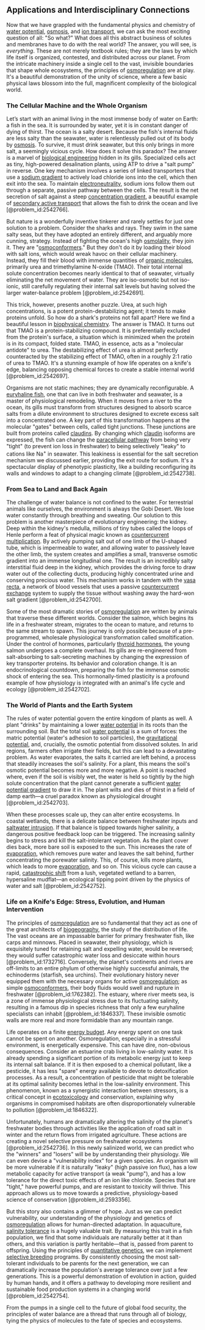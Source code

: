 ## Applications and Interdisciplinary Connections

Now that we have grappled with the fundamental physics and chemistry of [water potential](@article_id:145410), [osmosis](@article_id:141712), and [ion transport](@article_id:273160), we can ask the most exciting question of all: "So what?" What does all this abstract business of solutes and membranes have to do with the real world? The answer, you will see, is *everything*. These are not merely textbook rules; they are the laws by which life itself is organized, contested, and distributed across our planet. From the intricate machinery inside a single cell to the vast, invisible boundaries that shape whole ecosystems, the principles of [osmoregulation](@article_id:143754) are at play. It's a beautiful demonstration of the unity of science, where a few basic physical laws blossom into the full, magnificent complexity of the biological world.

### The Cellular Machine and the Whole Organism

Let’s start with an animal living in the most immense body of water on Earth: a fish in the sea. It is surrounded by water, yet it is in constant danger of dying of thirst. The ocean is a salty desert. Because the fish's internal fluids are less salty than the seawater, water is relentlessly pulled out of its body by [osmosis](@article_id:141712). To survive, it must drink seawater, but this only brings in more salt, a seemingly vicious cycle. How does it solve this paradox? The answer is a marvel of [biological engineering](@article_id:270396) hidden in its gills. Specialized cells act as tiny, high-powered desalination plants, using ATP to drive a "salt pump" in reverse. One key mechanism involves a series of linked transporters that use a [sodium gradient](@article_id:163251) to actively load chloride ions into the cell, which then exit into the sea. To maintain [electroneutrality](@article_id:157186), sodium ions follow them out through a separate, passive pathway between the cells. The result is the net secretion of salt against a steep [concentration gradient](@article_id:136139), a beautiful example of [secondary active transport](@article_id:144560) that allows the fish to drink the ocean and live [@problem_id:2542766].

But nature is a wonderfully inventive tinkerer and rarely settles for just one solution to a problem. Consider the sharks and rays. They swim in the same salty seas, but they have adopted an entirely different, and arguably more cunning, strategy. Instead of fighting the ocean's high [osmolality](@article_id:174472), they join it. They are "[osmoconformers](@article_id:275550)." But they don't do it by loading their blood with salt ions, which would wreak havoc on their cellular machinery. Instead, they fill their blood with immense quantities of [organic molecules](@article_id:141280), primarily urea and trimethylamine N-oxide (TMAO). Their total internal solute concentration becomes nearly identical to that of seawater, virtually eliminating the net movement of water. They are iso-osmotic but not iso-ionic, still carefully regulating their internal salt levels but having solved the larger water-balance problem [@problem_id:2542691].

This trick, however, presents another puzzle. Urea, at such high concentrations, is a potent protein-destabilizing agent; it tends to make proteins unfold. So how do a shark's proteins not fall apart? Here we find a beautiful lesson in [biophysical chemistry](@article_id:149899). The answer is TMAO. It turns out that TMAO is a protein-stabilizing compound. It is preferentially excluded from the protein's surface, a situation which is minimized when the protein is in its compact, folded state. TMAO, in essence, acts as a "molecular antidote" to urea. The destabilizing effect of urea is almost perfectly counteracted by the stabilizing effect of TMAO, often in a roughly 2:1 ratio of urea to TMAO. It's a stunning example of how life operates on a knife's edge, balancing opposing chemical forces to create a stable internal world [@problem_id:2542697].

Organisms are not static machines; they are dynamically reconfigurable. A [euryhaline fish](@article_id:154252), one that can live in both freshwater and seawater, is a master of physiological remodeling. When it moves from a river to the ocean, its gills must transform from structures designed to absorb scarce salts from a dilute environment to structures designed to excrete excess salt into a concentrated one. A key part of this transformation happens at the molecular "gates" between cells, called tight junctions. These junctions are built from proteins called [claudins](@article_id:162593). By changing which [claudin](@article_id:177978) isoforms are expressed, the fish can change the [paracellular pathway](@article_id:176597) from being very "tight" (to prevent ion loss in freshwater) to being selectively "leaky" to cations like $\mathrm{Na}^{+}$ in seawater. This leakiness is essential for the salt secretion mechanism we discussed earlier, providing the exit route for sodium. It's a spectacular display of phenotypic plasticity, like a building reconfiguring its walls and windows to adapt to a changing climate [@problem_id:2542738].

### From Sea to Land and Back Again

The challenge of water balance is not confined to the water. For terrestrial animals like ourselves, the environment is always the Gobi Desert. We lose water constantly through breathing and sweating. Our solution to this problem is another masterpiece of evolutionary engineering: the kidney. Deep within the kidney's medulla, millions of tiny tubes called the loops of Henle perform a feat of physical magic known as [countercurrent multiplication](@article_id:163430). By actively pumping salt out of one limb of the U-shaped tube, which is impermeable to water, and allowing water to passively leave the other limb, the system creates and amplifies a small, transverse osmotic gradient into an immense longitudinal one. The result is an incredibly salty interstitial fluid deep in the kidney, which provides the driving force to draw water out of the collecting ducts, producing highly concentrated urine and conserving precious water. This mechanism works in tandem with the [vasa recta](@article_id:150814), a network of blood vessels that uses a passive [countercurrent exchange](@article_id:141407) system to supply the tissue without washing away the hard-won salt gradient [@problem_id:2542700].

Some of the most dramatic stories of [osmoregulation](@article_id:143754) are written by animals that traverse these different worlds. Consider the salmon, which begins its life in a freshwater stream, migrates to the ocean to mature, and returns to the same stream to spawn. This journey is only possible because of a pre-programmed, wholesale physiological transformation called smoltification. Under the control of hormones, particularly [thyroid hormones](@article_id:149754), the young salmon undergoes a complete overhaul. Its gills are re-engineered from salt-absorbing to salt-secreting machines by changing the expression of key transporter proteins. Its behavior and coloration change. It is an endocrinological countdown, preparing the fish for the immense osmotic shock of entering the sea. This hormonally-timed plasticity is a profound example of how physiology is integrated with an animal's life cycle and ecology [@problem_id:2542702].

### The World of Plants and the Earth System

The rules of water potential govern the entire kingdom of plants as well. A plant "drinks" by maintaining a lower [water potential](@article_id:145410) in its roots than the surrounding soil. But the total soil [water potential](@article_id:145410) is a sum of forces: the matric potential (water's adhesion to soil particles), the [gravitational potential](@article_id:159884), and, crucially, the osmotic potential from dissolved solutes. In arid regions, farmers often irrigate their fields, but this can lead to a devastating problem. As water evaporates, the salts it carried are left behind, a process that steadily increases the soil's salinity. For a plant, this means the soil's osmotic potential becomes more and more negative. A point is reached where, even if the soil is visibly wet, the water is held so tightly by the high solute concentration that the plant cannot generate a sufficient [water potential gradient](@article_id:152375) to draw it in. The plant wilts and dies of thirst in a field of damp earth—a cruel paradox known as physiological drought [@problem_id:2542703].

When these processes scale up, they can alter entire ecosystems. In coastal wetlands, there is a delicate balance between freshwater inputs and [saltwater intrusion](@article_id:188881). If that balance is tipped towards higher salinity, a dangerous positive feedback loop can be triggered. The increasing salinity begins to stress and kill the salt-intolerant vegetation. As the plant cover dies back, more bare soil is exposed to the sun. This increases the rate of [evaporation](@article_id:136770), which removes pure water and leaves the salt behind, further concentrating the porewater salinity. This, of course, kills more plants, which leads to more [evaporation](@article_id:136770), and so on. This vicious cycle can cause a rapid, [catastrophic shift](@article_id:270944) from a lush, vegetated wetland to a barren, hypersaline mudflat—an ecological tipping point driven by the physics of water and salt [@problem_id:2542752].

### Life on a Knife's Edge: Stress, Evolution, and Human Intervention

The principles of [osmoregulation](@article_id:143754) are so fundamental that they act as one of the great architects of [biogeography](@article_id:137940), the study of the distribution of life. The vast oceans are an impassable barrier for primary freshwater fish, like carps and minnows. Placed in seawater, their physiology, which is exquisitely tuned for retaining salt and expelling water, would be reversed; they would suffer catastrophic water loss and desiccate within hours [@problem_id:1732716]. Conversely, the planet's continents and rivers are off-limits to an entire phylum of otherwise highly successful animals, the echinoderms (starfish, sea urchins). Their evolutionary history never equipped them with the necessary organs for active [osmoregulation](@article_id:143754); as simple [osmoconformers](@article_id:275550), their body fluids would swell and rupture in freshwater [@problem_id:1762382]. The estuary, where river meets sea, is a zone of immense physiological stress due to its fluctuating salinity, resulting in a famous dip in species richness that only a few euryhaline specialists can inhabit [@problem_id:1846337]. These invisible osmotic walls are more real and more formidable than any mountain range.

Life operates on a finite [energy budget](@article_id:200533). Any energy spent on one task cannot be spent on another. Osmoregulation, especially in a stressful environment, is energetically expensive. This can have dire, non-obvious consequences. Consider an estuarine crab living in low-salinity water. It is already spending a significant portion of its metabolic energy just to keep its internal salt balance. If it is then exposed to a chemical pollutant, like a pesticide, it has less "spare" energy available to devote to detoxification processes. As a result, a concentration of pesticide that might be tolerable at its optimal salinity becomes lethal in the low-salinity environment. This phenomenon, known as a synergistic interaction between stressors, is a critical concept in [ecotoxicology](@article_id:189968) and conservation, explaining why organisms in compromised habitats are often disproportionately vulnerable to pollution [@problem_id:1846322].

Unfortunately, humans are dramatically altering the salinity of the planet's freshwater bodies through activities like the application of road salt in winter and the return flows from irrigated agriculture. These actions are creating a novel selective pressure on freshwater ecosystems [@problem_id:2542736]. In this newly salinized world, we can predict who the "winners" and "losers" will be by understanding their physiology. We can even devise a "vulnerability index" for a given species. An organism will be more vulnerable if it is naturally "leaky" (high passive ion flux), has a low metabolic capacity for active transport (a weak "pump"), and has a low tolerance for the direct toxic effects of an ion like chloride. Species that are "tight," have powerful pumps, and are resistant to toxicity will thrive. This approach allows us to move towards a predictive, physiology-based science of conservation [@problem_id:2593356].

But this story also contains a glimmer of hope. Just as we can predict vulnerability, our understanding of the physiology and genetics of [osmoregulation](@article_id:143754) allows for human-directed adaptation. In aquaculture, [salinity tolerance](@article_id:165918) is a hugely valuable trait. By measuring this trait in a fish population, we find that some individuals are naturally better at it than others, and this variation is partly heritable—that is, passed from parent to offspring. Using the principles of [quantitative genetics](@article_id:154191), we can implement [selective breeding](@article_id:269291) programs. By consistently choosing the most salt-tolerant individuals to be parents for the next generation, we can dramatically increase the population's average tolerance over just a few generations. This is a powerful demonstration of evolution in action, guided by human hands, and it offers a pathway to developing more resilient and sustainable food production systems in a changing world [@problem_id:2542754].

From the pumps in a single cell to the future of global food security, the principles of water balance are a thread that runs through all of biology, tying the physics of molecules to the fate of species and ecosystems.